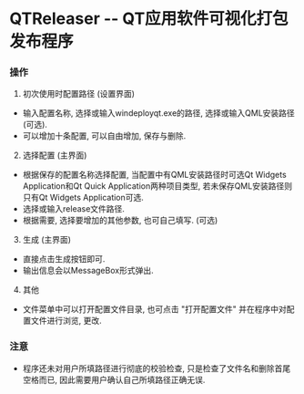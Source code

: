 # QTReleaser -- QT应用软件可视化打包发布程序
### 操作
1. 初次使用时配置路径 (设置界面)
- 输入配置名称, 选择或输入windeployqt.exe的路径, 选择或输入QML安装路径 (可选). 
- 可以增加十条配置, 可以自由增加, 保存与删除. 
2. 选择配置 (主界面)
- 根据保存的配置名称选择配置, 当配置中有QML安装路径时可选Qt Widgets Application和Qt Quick Application两种项目类型, 若未保存QML安装路径则只有Qt Widgets Application可选. 
- 选择或输入release文件路径. 
- 根据需要, 选择要增加的其他参数, 也可自己填写. (可选)
3. 生成 (主界面)
- 直接点击生成按钮即可. 
- 输出信息会以MessageBox形式弹出. 
4. 其他
- 文件菜单中可以打开配置文件目录, 也可点击 "打开配置文件" 并在程序中对配置文件进行浏览, 更改. 
### 注意
- 程序还未对用户所填路径进行彻底的校验检查, 只是检查了文件名和删除首尾空格而已, 因此需要用户确认自己所填路径正确无误. 
